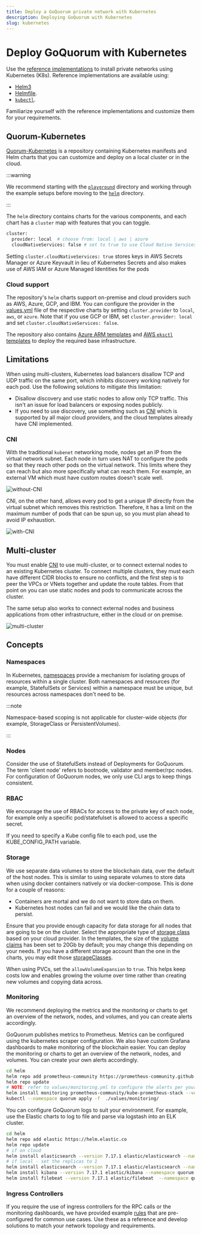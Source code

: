 ```yaml
---
title: Deploy a GoQuorum private network with Kubernetes
description: Deploying GoQuorum with Kubernetes
slug: kubernetes
---
```


# Deploy GoQuorum with Kubernetes

Use the [reference implementations](https://github.com/ConsenSys/quorum-kubernetes) to install private networks using Kubernetes (K8s). Reference implementations are available using:

- [Helm3](https://helm.sh/docs/intro/install/)
- [Helmfile](https://github.com/roboll/helmfile).
- [`kubectl`](https://github.com/ConsenSys/quorum-kubernetes/tree/master/playground/kubectl).

Familiarize yourself with the reference implementations and customize them for your requirements.

## Quorum-Kubernetes

[Quorum-Kubernetes](https://github.com/ConsenSys/quorum-Kubernetes) is a repository containing Kubernetes manifests and Helm charts that you can customize and deploy on a local cluster or in the cloud.

:::warning

We recommend starting with the [`playground`](https://github.com/ConsenSys/quorum-kubernetes/tree/master/playground) directory and working through the example setups before moving to the [`helm`](https://github.com/ConsenSys/quorum-kubernetes/tree/master/helm) directory.

:::

The `helm` directory contains charts for the various components, and each chart has a `cluster` map with features that you can toggle.

```bash
cluster:
  provider: local  # choose from: local | aws | azure
  cloudNativeServices: false # set to true to use Cloud Native Services (SecretsManager and IAM for AWS; KeyVault & Managed Identities for Azure)
```

Setting `cluster.cloudNativeServices: true` stores keys in AWS Secrets Manager or Azure Keyvault in lieu of Kubernetes Secrets and also makes use of AWS IAM or Azure Managed Identities for the pods

### Cloud support

The repository's `helm` charts support on-premise and cloud providers such as AWS, Azure, GCP, and IBM. You can configure the provider in the [values.yml](https://github.com/ConsenSys/quorum-kubernetes/blob/master/helm/values/genesis-goquorum.yml) file of the respective charts by setting `cluster.provider` to `local`, `aws`, or `azure`. Note that if you use GCP or IBM, set `cluster.provider: local` and set `cluster.cloudNativeServices: false`.

The repository also contains [Azure ARM templates](https://github.com/ConsenSys/quorum-kubernetes/tree/master/azure) and [AWS `eksctl` templates](https://github.com/ConsenSys/quorum-kubernetes/tree/master/aws) to deploy the required base infrastructure.

## Limitations

When using multi-clusters, Kubernetes load balancers disallow TCP and UDP traffic on the same port, which inhibits discovery working natively for each pod. Use the following solutions to mitigate this limitation:

- Disallow discovery and use static nodes to allow only TCP traffic. This isn't an issue for load balancers or exposing nodes publicly.
- If you need to use discovery, use something such as [CNI](#CNI) which is supported by all major cloud providers, and the cloud templates already have CNI implemented.

### CNI

With the traditional `kubenet` networking mode, nodes get an IP from the virtual network subnet. Each node in turn uses NAT to configure the pods so that they reach other pods on the virtual network. This limits where they can reach but also more specifically what can reach them. For example, an external VM which must have custom routes doesn't scale well.

![without-CNI](../images/kubernetes/kubenet.jpg)

CNI, on the other hand, allows every pod to get a unique IP directly from the virtual subnet which removes this restriction. Therefore, it has a limit on the maximum number of pods that can be spun up, so you must plan ahead to avoid IP exhaustion.

![with-CNI](../images/kubernetes/cni.jpg)

## Multi-cluster

You must enable [CNI](#cni) to use multi-cluster, or to connect external nodes to an existing Kubernetes cluster. To connect multiple clusters, they must each have different CIDR blocks to ensure no conflicts, and the first step is to peer the VPCs or VNets together and update the route tables. From that point on you can use static nodes and pods to communicate across the cluster.

The same setup also works to connect external nodes and business applications from other infrastructure, either in the cloud or on premise.

![multi-cluster](../images/kubernetes/cni_peering.png)

## Concepts

### Namespaces

In Kubernetes, [namespaces](https://kubernetes.io/docs/concepts/overview/working-with-objects/namespaces/) provide a mechanism for isolating groups of resources within a single cluster. Both namespaces and resources (for example, StatefulSets or Services) within a namespace must be unique, but resources across namespaces don't need to be.

:::note

Namespace-based scoping is not applicable for cluster-wide objects (for example, StorageClass or PersistentVolumes).

:::

### Nodes

Consider the use of StatefulSets instead of Deployments for GoQuorum. The term 'client node' refers to bootnode, validator and member/rpc nodes. For configuration of GoQuorum nodes, we only use CLI args to keep things consistent.

### RBAC

We encourage the use of RBACs for access to the private key of each node, for example only a specific pod/statefulset is allowed to access a specific secret.

If you need to specify a Kube config file to each pod, use the KUBE_CONFIG_PATH variable.

### Storage

We use separate data volumes to store the blockchain data, over the default of the host nodes. This is similar to using separate volumes to store data when using docker containers natively or via docker-compose. This is done for a couple of reasons:

- Containers are mortal and we do not want to store data on them.
- Kubernetes host nodes can fail and we would like the chain data to persist.

Ensure that you provide enough capacity for data storage for all nodes that are going to be on the cluster. Select the appropriate type of [storage class](https://kubernetes.io/docs/concepts/storage/storage-classes/) based on your cloud provider. In the templates, the size of the [volume claims](https://kubernetes.io/docs/concepts/storage/persistent-volumes/#persistentvolumeclaims) has been set to 20Gb by default; you may change this depending on your needs. If you have a different storage account than the one in the charts, you may edit those [storageClasses](https://github.com/ConsenSys/quorum-kubernetes/blob/master/helm/charts/goquorum-node/templates/node-storage.yaml).

When using PVCs, set the `allowVolumeExpansion` to `true`. This helps keep costs low and enables growing the volume over time rather than creating new volumes and copying data across.

### Monitoring

We recommend deploying the metrics and the monitoring or charts to get an overview of the network, nodes, and volumes, and you can create alerts accordingly.

GoQuorum publishes metrics to Prometheus. Metrics can be configured using the kubernetes scraper configuration. We also have custom Grafana dashboards to make monitoring of the blockchain easier. You can deploy the monitoring or charts to get an overview of the network, nodes, and volumes. You can create your own alerts accordingly.

```bash
cd helm
helm repo add prometheus-community https://prometheus-community.github.io/helm-charts
helm repo update
# NOTE: refer to values/monitoring.yml to configure the alerts per your requirements ie slack, email etc
helm install monitoring prometheus-community/kube-prometheus-stack --version 34.10.0 --namespace=quorum --create-namespace --values ./values/monitoring.yml --wait
kubectl --namespace quorum apply -f  ./values/monitoring/
```

You can configure GoQuorum logs to suit your environment. For example, use the Elastic charts to log to file and parse via logstash into an ELK cluster.

```bash
cd helm
helm repo add elastic https://helm.elastic.co
helm repo update
# if on cloud
helm install elasticsearch --version 7.17.1 elastic/elasticsearch --namespace quorum --create-namespace --values ./values/elasticsearch.yml
# if local - set the replicas to 1
helm install elasticsearch --version 7.17.1 elastic/elasticsearch --namespace quorum --create-namespace --values ./values/elasticsearch.yml --set replicas=1 --set minimumMasterNodes: 1
helm install kibana --version 7.17.1 elastic/kibana --namespace quorum --values ./values/kibana.yml
helm install filebeat --version 7.17.1 elastic/filebeat  --namespace quorum --values ./values/filebeat.yml
```

### Ingress Controllers

If you require the use of ingress controllers for the RPC calls or the monitoring dashboards, we have provided example [rules](https://github.com/ConsenSys/quorum-kubernetes/blob/master/ingress/ingress-rules-goquorum.yml) that are pre-configured for common use cases. Use these as a reference and develop solutions to match your network topology and requirements.
